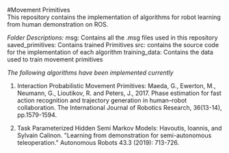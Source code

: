 #Movement Primitives  
This  repository contains the implementation of algorithms for robot learning from human demonstration on ROS.

*Folder Descriptions:*
msg: Contains all the .msg files used in this repository
saved_primitives: Contains trained Primitives
src: contains the source code for the implementation of each algorithm
training_data: Contains the data used to train movement primitives

*The following algorithms have been implemented currently*
1. Interaction Probabilistic Movement Primitives:
Maeda, G., Ewerton, M., Neumann, G., Lioutikov, R. and Peters, J., 2017. Phase estimation for fast action recognition and trajectory generation in human–robot collaboration. The International Journal of Robotics Research, 36(13-14), pp.1579-1594.

2. Task Parameterized Hidden Semi Markov Models:
Havoutis, Ioannis, and Sylvain Calinon. "Learning from demonstration for semi-autonomous teleoperation." Autonomous Robots 43.3 (2019): 713-726.
